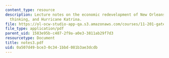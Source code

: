 ```yaml
---
content_type: resource
description: Lecture notes on the economic redevelopment of New Orleans, regional
  thinking, and Hurricane Katrina.
file: https://ol-ocw-studio-app-qa.s3.amazonaws.com/courses/11-201-gateway-planning-action-fall-2007/0a507d49bce30c341bbd081b3ae3dcdb_notes3.pdf
file_type: application/pdf
parent_uid: 1583e95b-c487-2f9a-a0e3-3811ab29f7d3
resourcetype: Document
title: notes3.pdf
uid: 0a507d49-bce3-0c34-1bbd-081b3ae3dcdb
---
```

